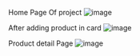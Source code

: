 Home Page Of project
![image](https://github.com/user-attachments/assets/886b04a2-4be2-44c9-8773-0f5f9ca35d8a)

After adding product in card
![image](https://github.com/user-attachments/assets/a30666e5-b5ab-45c1-98e0-8c9fa82b939e)

Product detail Page
![image](https://github.com/user-attachments/assets/9ff7f886-8a8a-4ead-b38b-8aceee19f67c)



